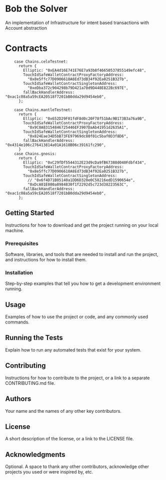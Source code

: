 # Bob the Solver

An implementation of Infrastructure for intent based transactions with Account abstraction

# Contracts

```
    case Chains.celoTestnet: 
      return {
        Elliptic: "0xEA4d16E741E76E7a93b8f46650537855149efc48",
        TouchIdSafeWalletContractProxyFactoryAddress:
          "0x8e5ffc77D0906618A8Ed73dB34f92Ea0251B327b",
        TouchIdSafeWalletContractSingletonAddress:
          "0xeDba372c904298b79D421a70d9D448E822Bc697E",
        fallBackHandlerAddress: "0xac1c08a5a59cEA20518f7201bB0dda29d9454eb0",
      };

    case Chains.mantleTestnet:
      return {
        Elliptic: "0x652D29F01fdF8d0c20F78f51bAc9B173B3a76a9B",
        TouchIdSafeWalletContractProxyFactoryAddress:
          "0x9C0A83154846725446EF3907DaAb41951d2635A1",
        TouchIdSafeWalletContractSingletonAddress:
          "0x824Eae34D5bB73FE97969dc80f01c5baf0D3f8D6",
        fallBackHandlerAddress: "0x4314e106c276413814a01A1618B06c39161fc290",
      }
    case Chains.gnosis:
      return {
        Elliptic: "0xC29fDf5544312E23d9cDa9fB67388d040Fdbf434",
        TouchIdSafeWalletContractProxyFactoryAddress:
          "0x8e5ffc77D0906618A8Ed73dB34f92Ea0251B327b",
        TouchIdSafeWalletContractSingletonAddress:
          // "0x6f4D71B05140a1DD6D328e0C58216edD1590654e",
          "0xDcA01E080a8984830f1f2292d5c723d38223563C",
        fallBackHandlerAddress: "0xac1c08a5a59cEA20518f7201bB0dda29d9454eb0",
      };
```



## Getting Started

Instructions for how to download and get the project running on your local machine.

### Prerequisites

Software, libraries, and tools that are needed to install and run the project, and instructions for how to install them.

### Installation

Step-by-step examples that tell you how to get a development environment running.

## Usage

Examples of how to use the project or code, and any commonly used commands.

## Running the Tests

Explain how to run any automated tests that exist for your system.

## Contributing

Instructions for how to contribute to the project, or a link to a separate CONTRIBUTING.md file.

## Authors

Your name and the names of any other key contributors.

## License

A short description of the license, or a link to the LICENSE file. 

## Acknowledgments

Optional. A space to thank any other contributors, acknowledge other projects you used or were inspired by, etc.

